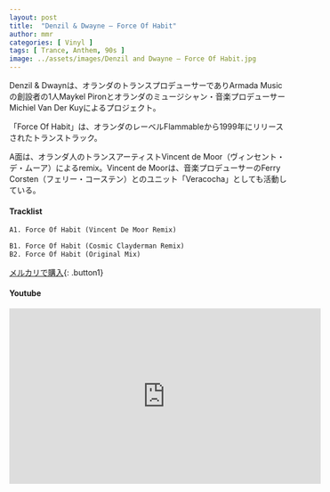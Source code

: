 ```yaml
---
layout: post
title:  "Denzil & Dwayne – Force Of Habit"
author: mmr
categories: [ Vinyl ]
tags: [ Trance, Anthem, 90s ]
image: ../assets/images/Denzil and Dwayne – Force Of Habit.jpg
---
```


Denzil & Dwaynは、オランダのトランスプロデューサーでありArmada Musicの創設者の1人Maykel Pironとオランダのミュージシャン・音楽プロデューサーMichiel Van Der Kuyによるプロジェクト。

「Force Of Habit」は、オランダのレーベルFlammableから1999年にリリースされたトランストラック。

A面は、オランダ人のトランスアーティストVincent de Moor（ヴィンセント・デ・ムーア）によるremix。Vincent de Moorは、音楽プロデューサーのFerry Corsten（フェリー・コーステン）とのユニット「Veracocha」としても活動している。

#### Tracklist
```md
A1. Force Of Habit (Vincent De Moor Remix)

B1. Force Of Habit (Cosmic Clayderman Remix)
B2. Force Of Habit (Original Mix)
```

[メルカリで購入](https://jp.mercari.com/item/m14093137625?afid=6142608987){: .button1}

#### Youtube
<iframe width="560" height="315" src="https://www.youtube.com/embed/7TmC2m7m2CY?si=CTH8UpEEZPX3SorF" title="YouTube video player" frameborder="0" allow="accelerometer; autoplay; clipboard-write; encrypted-media; gyroscope; picture-in-picture; web-share" referrerpolicy="strict-origin-when-cross-origin" allowfullscreen></iframe>